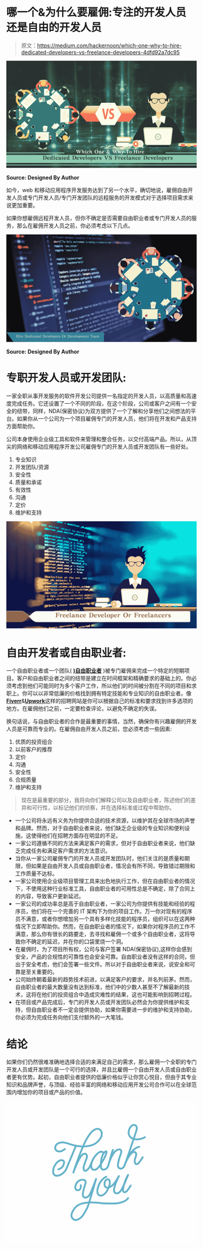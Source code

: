 # 哪一个&为什么要雇佣:专注的开发人员还是自由的开发人员

> 原文：<https://medium.com/hackernoon/which-one-why-to-hire-dedicated-developers-vs-freelance-developers-4dfd92a7dc95>

![](img/593231de073269956eb06b364d929618.png)

**Source: Designed By Author**

如今，web 和移动应用程序开发服务达到了另一个水平，确切地说，雇佣自由开发人员或专门开发人员/专门开发团队的远程服务的开发模式对于选择项目需求来说更加重要。

如果你想雇佣远程开发人员，但你不确定是否需要自由职业者或专门开发人员的服务，那么在雇佣开发人员之前，你必须考虑以下几点。

![](img/d7efd7d8175e22dd591f86c03e381879.png)

**Source: Designed By Author**

# 专职开发人员或开发团队:

一家全职从事开发服务的软件开发公司提供一名指定的开发人员，以高质量和高速度完成任务。它还设置了一个不同的阶段，在这个阶段，公司或客户之间有一个安全的纽带，同样，NDA(保密协议)为双方提供了一个了解和分享他们之间想法的平台。如果你从一个公司为一个项目雇佣专门的开发人员，他们将在开发和产品支持方面帮助你。

公司本身使用企业级工具和软件来管理和整合任务，以交付高端产品。所以，从顶尖的网络和移动应用程序开发公司雇佣专门的开发人员或开发团队有一些好处。

1.  专业知识
2.  开发团队/资源
3.  安全性
4.  质量和承诺
5.  有效性
6.  沟通
7.  定价
8.  维护和支持

![](img/696a9b604621b180b2ab755c9165c6d9.png)

# 自由开发者或自由职业者:

一个自由职业者或一个团队( [**)自由职业者**](https://www.freelancer.com/) )被专门雇佣来完成一个特定的短期项目。客户和自由职业者之间的纽带是建立在时间框架和精确要求的基础上的。你必须考虑到他们可能同时为多个客户工作，所以他们的时间被分割在不同的项目和求职上。你可以以非常低廉的价格找到拥有特定技能和专业知识的自由职业者。像[**Fiverr**](https://www.fiverr.com/)&[**Upwork**](https://www.upwork.com/)这样的招聘网站是你可以根据自己的标准和要求找到许多选项的地方。在雇佣他们之前，一定要检查评论，以避免不确定的失误。

换句话说，与自由职业者的合作是最重要的事情，当然，确保你有兴趣雇佣的开发人员是可靠而专业的。在雇佣自由开发人员之前，您必须考虑一些因素:

1.  优质的投资组合
2.  以前客户的推荐
3.  定价
4.  沟通
5.  安全性
6.  合规质量
7.  维护和支持

> 现在是最重要的部分，我将向你们解释公司以及自由职业者，陈述他们的差异和可行性，以标记他们的侦察，并在选择标准或过程中帮助你。

*   一个公司将永远有义务为你提供合适的技术资源，以维护其在全球市场的声誉和品牌。然而，对于自由职业者来说，他们缺乏企业级的专业知识和便利设施，这使得他们在招聘方面存在明显的不足。
*   一家公司遵循不同的方法来满足客户的需求，但对于自由职业者来说，他们缺乏完成任务和满足客户需求的方法意识。
*   当你从一家公司雇佣专门的开发人员或开发团队时，他们关注的是质量和期限，但如果是自由开发人员或自由职业者，情况会有所不同，导致错过期限和工作质量不达标。
*   一家公司使用企业级项目管理工具来出色地执行工作，但在自由职业者的情况下，不使用这种行业标准工具，自由职业者的可用性总是不确定，除了合同上的内容，导致客户更新延迟。
*   一家公司的成功率总是高于自由职业者，一家公司为你提供有技能和经验的程序员，他们将在一个完善的 IT 架构下为你的项目工作。万一你对现有的程序员不满意，或者你想增加另一个具有多样化技能的程序员，组织可以在这两种情况下立即帮助你。然而，在自由职业者的情况下，如果你对程序员的工作不满意，那么你有很长的路要走，去寻找和雇佣一个或多个自由职业者，这将导致你不确定的延迟，并在你的口袋里烧一个洞。
*   在雇佣时，为了项目所有权，公司与客户签署 NDA(保密协议),这样你会感到安全，产品的合规性的可靠性也会安全可靠。自由职业者没有这样的合同，但出于安全考虑，他们会签署一些文件。所以对于自由职业者来说，说安全和可靠是至关重要的。
*   公司始终朝着最新的趋势技术前进，以满足客户的要求，并名列前茅。然而，自由职业者的最大数量没有达到标准，他们中的少数人甚至不了解最新的技术，这将在他们的投资组合中造成灾难性的结果，这也可能影响到招聘过程。
*   在项目或产品完成后，专门的开发人员或开发团队必然会为你提供维护和支持，但自由职业者不一定会提供协助，如果你需要进一步的维护和支持协助，你必须为完成任务向他们支付额外的一大笔钱。

# **结论**

如果你们仍然很难准确地选择合适的来满足自己的需求，那么雇佣一个全职的专门开发人员或开发团队是一个可行的选择，并且比雇佣一个自由开发人员或自由职业者更有优势。起初，自由职业者提供的低廉价格似乎让你赏心悦目，但由于其专业知识和品牌声誉，与顶级、经验丰富的网络和移动应用开发公司合作可以在全球范围内增加你的项目或产品的价值。

![](img/705be99f9499da739f5904eb26426f06.png)